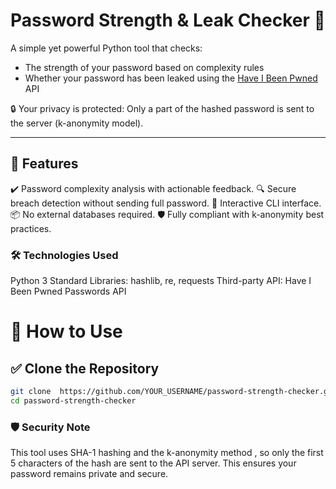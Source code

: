 # Password Strength & Leak Checker 🔐

A simple yet powerful Python tool that checks:
- The strength of your password based on complexity rules
- Whether your password has been leaked using the [Have I Been Pwned](https://haveibeenpwned.com/ ) API
  
🔒 Your privacy is protected: Only a part of the hashed password is sent to the server (k-anonymity model).

---

## 🧩 Features
✔️ Password complexity analysis with actionable feedback.
🔍 Secure breach detection without sending full password.
💬 Interactive CLI interface.
📦 No external databases required.
🛡️ Fully compliant with k-anonymity best practices.


### 🛠️ Technologies Used
Python 3
Standard Libraries: hashlib, re, requests
Third-party API: Have I Been Pwned Passwords API

# 🚀 How to Use

## ✅ Clone the Repository

```bash
git clone  https://github.com/YOUR_USERNAME/password-strength-checker.git 
cd password-strength-checker
```

### 🛡️ Security Note
This tool uses SHA-1 hashing and the k-anonymity method , so only the first 5 characters of the hash are sent to the API server. This ensures your password remains private and secure.


